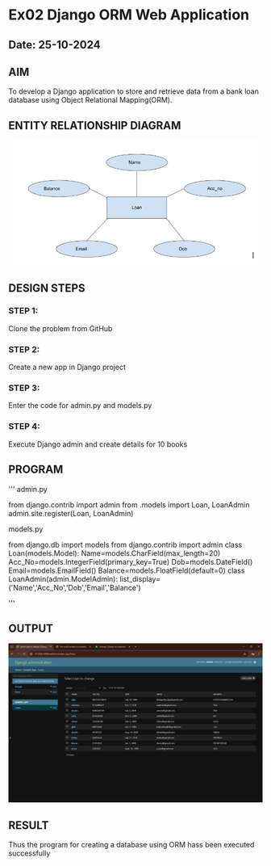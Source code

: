 # Ex02 Django ORM Web Application
## Date: 25-10-2024

## AIM
To develop a Django application to store and retrieve data from a bank loan database using Object Relational Mapping(ORM).

## ENTITY RELATIONSHIP DIAGRAM
![alt text](<Screenshot 2024-10-26 144424.png>)



## DESIGN STEPS

### STEP 1:
Clone the problem from GitHub

### STEP 2:
Create a new app in Django project

### STEP 3:
Enter the code for admin.py and models.py

### STEP 4:
Execute Django admin and create details for 10 books

## PROGRAM

'''
admin.py 

from django.contrib import admin
from .models import Loan, LoanAdmin
admin.site.register(Loan, LoanAdmin)

models.py

from django.db import models
from django.contrib import admin
class Loan(models.Model):
	Name=models.CharField(max_length=20)
	Acc_No=models.IntegerField(primary_key=True)
	Dob=models.DateField()
	Email=models.EmailField()
	Balance=models.FloatField(default=0)
class LoanAdmin(admin.ModelAdmin):
	list_display=('Name','Acc_No','Dob','Email','Balance')


'''


## OUTPUT
![alt text](<Screenshot (1).png>)



## RESULT
Thus the program for creating a database using ORM hass been executed successfully
